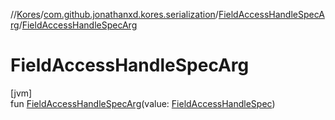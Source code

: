 //[Kores](../../../index.md)/[com.github.jonathanxd.kores.serialization](../index.md)/[FieldAccessHandleSpecArg](index.md)/[FieldAccessHandleSpecArg](-field-access-handle-spec-arg.md)

# FieldAccessHandleSpecArg

[jvm]\
fun [FieldAccessHandleSpecArg](-field-access-handle-spec-arg.md)(value: [FieldAccessHandleSpec](../../com.github.jonathanxd.kores.common/-field-access-handle-spec/index.md))
